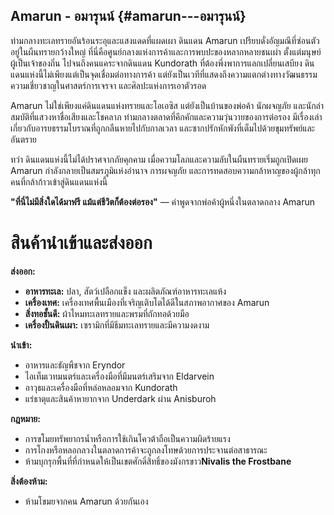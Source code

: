 ## **Amarun \- อมารุนน์** {#amarun---อมารุนน์}

ท่ามกลางทะเลทรายอันร้อนระอุและแสงแดดที่แผดเผา ดินแดน Amarun เปรียบดั่งอัญมณีที่ซ่อนตัวอยู่ในผืนทรายกว้างใหญ่ ที่นี่คือศูนย์กลางแห่งการค้าและการพบปะของหลากหลายชนเผ่า ตั้งแต่มนุษย์ผู้เป็นเจ้าของถิ่น ไปจนถึงคนแคระจากดินแดน Kundorath ที่ต้องพึ่งพาการแลกเปลี่ยนเสบียง ดินแดนแห่งนี้ไม่เพียงแต่เป็นจุดเชื่อมต่อทางการค้า แต่ยังเป็นเวทีที่แสดงถึงความแตกต่างทางวัฒนธรรม ความเชี่ยวชาญในศาสตร์การเจรจา และศิลปะแห่งการเอาตัวรอด

Amarun ไม่ใช่เพียงแค่ดินแดนแห่งทรายและโอเอซิส แต่ยังเป็นบ้านของพ่อค้า นักผจญภัย และนักล่าสมบัติที่แสวงหาชื่อเสียงและโชคลาภ ท่ามกลางตลาดที่คึกคักและความวุ่นวายของการต่อรอง มีเรื่องเล่าเกี่ยวกับอารยธรรมโบราณที่ถูกกลืนหายไปกับกาลเวลา และซากปรักหักพังที่เต็มไปด้วยขุมทรัพย์และอันตราย

ทว่า ดินแดนแห่งนี้ไม่ได้ปราศจากภัยคุกคาม เมื่อความโลภและความลับในผืนทรายเริ่มถูกเปิดเผย Amarun กำลังกลายเป็นสมรภูมิแห่งอำนาจ การผจญภัย และการทดสอบความกล้าหาญของผู้กล้าทุกคนที่กล้าก้าวเข้าสู่ดินแดนแห่งนี้

**"ที่นี่ไม่มีสิ่งใดได้มาฟรี แม้แต่ชีวิตก็ต้องต่อรอง"** — คำพูดจากพ่อค้าผู้หนึ่งในตลาดกลาง Amarun

# สินค้านำเข้าและส่งออก

**ส่งออก:**

* **อาหารทะเล:** ปลา, สัตว์เปลือกแข็ง และผลิตภัณฑ์อาหารทะเลแห้ง  
* **เครื่องเทศ:** เครื่องเทศพื้นเมืองที่เจริญเติบโตได้ดีในสภาพอากาศของ Amarun  
* **สิ่งทอชั้นดี:** ผ้าไหมทะเลทรายและพรมที่ถักทอด้วยมือ  
* **เครื่องปั้นดินเผา:** เซรามิกที่มีธีมทะเลทรายและมีความงดงาม

**นำเข้า:**

* อาหารและธัญพืชจาก Eryndor  
* ไอเท็มเวทมนตร์และเครื่องมือที่มีมนตร์เสริมจาก Eldarvein  
* อาวุธและเครื่องมือที่หล่อหลอมจาก Kundorath  
* แร่ธาตุและสินค้าหายากจาก Underdark ผ่าน Anisburoh

**กฎหมาย:**

* การขโมยทรัพยากรน้ำหรือการใช้เกินโควต้าถือเป็นความผิดร้ายแรง  
* การโกงหรือหลอกลวงในตลาดการค้าจะถูกลงโทษด้วยการประจานต่อสาธารณะ  
* ห้ามบุกรุกพื้นที่ที่กำหนดให้เป็นเขตศักดิ์สิทธิ์ของมังกรขาว**Nivalis the Frostbane**

**สิ่งต้องห้าม:**

* ห้ามโขมยจากคน Amarun ด้วยกันเอง